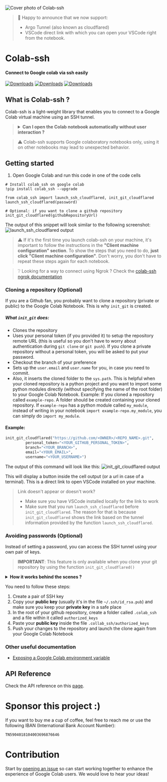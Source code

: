![Cover photo of Colab-ssh](docs/assets/cover.png)

> 🎉 Happy to announce that we now support:
>  - Argo Tunnel (also known as cloudflared)
>  - VSCode direct link with which you can open your VSCode right from the notebook.

# Colab-ssh
#### Connect to Google colab via ssh easily

[![Downloads](https://pepy.tech/badge/colab-ssh/week)](https://pepy.tech/project/colab-ssh/week)
[![Downloads](https://pepy.tech/badge/colab-ssh/month)](https://pepy.tech/project/colab-ssh/month)
[![Downloads](https://pepy.tech/badge/colab-ssh)](https://pepy.tech/project/colab-ssh)

## What is Colab-ssh ?
Colab-ssh is a light-weight library that enables you to connect to a Google Colab virtual machine using an SSH tunnel.

> <details><summary> <b> Can I open the Colab notebook automatically without user interaction ?</b> </summary>No, you still need to open the Google Colab Notebook interface manually in order to setup this tool. Google Colab doesn't have an API yet to automatically run a notebook for you.</details>

> :warning: Colab-ssh supports Google colaboratory notebooks only, using it on other notebooks may lead to unexpected behavior. 

## Getting started

1. Open Google Colab and run this code in one of the code cells
```jupyter
# Install colab_ssh on google colab
!pip install colab_ssh --upgrade

from colab_ssh import launch_ssh_cloudflared, init_git_cloudflared
launch_ssh_cloudflared(password)

# Optional: if you want to clone a github repository
init_git_cloudflared(githubRepositoryUrl)
```
The output of this snippet will look similar to the following screenshot:
![launch_ssh_cloudflared output](docs/assets/launch_ssh_cloudflared.jpg)

> :warning: If it's the first time you launch colab-ssh on your machine, it's important to follow the instructions in the **"Client machine configuration" section**. To show the steps that you need to do, **just click "Client machine configuration"**. Don't worry, you don't have to repeat these steps again for each notebook.

> :grey_question: Looking for a way to connect using Ngrok ? Check the [colab-ssh ngrok documentation](docs/deprecated/ngrok.md)


### Cloning a repository (Optional)
If you are a Github fan, you probably want to clone a repository (private or public) to the Google Colab Notebook.
This is why `init_git` is created.

##### What `init_git` does:
- Clones the repository
- Uses your personal token (if you provided it) to setup the repository remote URL (this is useful so you don't have to worry about authentication during `git clone` or `git push`). If you clone a private repository without a personal token, you will be asked to put your password.
- Checkout the branch of your preference
- Sets up the `user.email` and `user.name` for you, in case you need to commit.
- Also, it inserts the cloned folder to the `sys.path`. This is helpful when your cloned repository is a python project and you want to import some python modules directly (without specifying the name of the root folder) to your Google Colab Notebook. Example: If you cloned a repository called `example-repo`. A folder should be created containing your cloned repository. If `example-repo` has a python module called `my_module`, instead of writing in your notebook `import example-repo.my_module`, you can simply do `import my_module`.

#### Example:
```python
init_git_cloudflared("https://github.com/<OWNER>/<REPO_NAME>.git",
         personal_token="<YOUR_GITHUB_PERSONAL_TOKEN>", 
         branch="<YOUR_BRANCH>",
         email="<YOUR_EMAIL>",
         username="<YOUR_USERNAME>")
```
The output of this command will look like this:
![init_git_cloudflared output](docs/assets/init_git_cloudflared.jpg)


This will display a button inside the cell output (or a url in case of a terminal). This is a direct link to open VSCode installed on your machine.
> Link doesn't appear or doesn't work?
> - Make sure you have VSCode installed locally for the link to work
> - Make sure that you run `launch_ssh_cloudflared` before `init_git_cloudflared`. The reason for that is because `init_git_cloudflared` shows the link based on the tunnel information provided by the function `launch_ssh_cloudflared`.


### Avoiding passwords (Optional)
Instead of setting a password, you can access the SSH tunnel using your own pair of keys.

> **IMPORTANT**: This feature is only available when you clone your git repository by using the function `init_git_cloudflared()`

<details><summary><b>How it works behind the scenes ?</b></summary> 
         
We get your **public key** from the repository passed into the `init_git()` function and then we add it to the  `authorized_keys` file (found in `~/.ssh` folder).
</details>

You need to follow these steps:
1. Create a pair of SSH key
2. Copy your **public key** (usually it's in the file `~/.ssh/id_rsa.pub`) and make sure you keep your **private key** in a safe place
3. In the root of your github repository, create a folder called `.colab_ssh` and a file within it called `authorized_keys`
4. Paste your **public key** inside the file `.collab_ssh/authorized_keys`
5. Push your changes to the repository and launch the clone again from your Google Colab Notebook

### Other useful documentation
- [Exposing a Google Colab environment variable](docs/expose-env-variable.md)

## API Reference
Check the API reference on this [page](docs/api-reference.md).

# Sponsor this project :)
If you want to buy me a cup of coffee, feel free to reach me or use the following IBAN (International Bank Account Number):
```
TN5904018104003696876646
```

# Contribution
Start by [opening an issue](https://github.com/WassimBenzarti/colab-ssh) so can start working together to enhance the experience of Google Colab users. We would love to hear your ideas!

